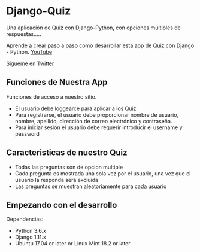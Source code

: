 # Django-Quiz
Una aplicación de Quiz con Django-Python, con opciones múltiples de respuestas.....

Aprende a crear paso a paso como desarrollar esta app de Quiz con Django - Python. <a href="https://www.youtube.com/watch?v=3OJxDX14A3A&list=PLZyaZrHcg9P7RWc5IotQNwQfVZVAnpySe">YouTube</a>

Sigueme en <a href="https://twitter.com/JorgitoCode">Twitter</a>

## Funciones de Nuestra App

Funciones de acceso a nuestro sitio.

- El usuario debe loggearce para aplicar a los Quiz
- Para registrarse, el usuario debe proporcionar nombre de usuario, nombre, apellido, dirección de correo electrónico y contraseña.
- Para iniciar sesion el usuario debe requerir introducir el username y password

## Caracteristicas de nuestro Quiz

- Todas las preguntas son de opcion multiple
- Cada pregunta es mostrada una sola vez por el usuario, una vez que el usuario la responda será excluida
- Las preguntas se muestran aleatoriamente para cada usuario

## Empezando con el desarrollo
Dependencias:
- Python 3.6.x
- Django 1.11.x
- Ubuntu 17.04 or later or Linux Mint 18.2 or later
